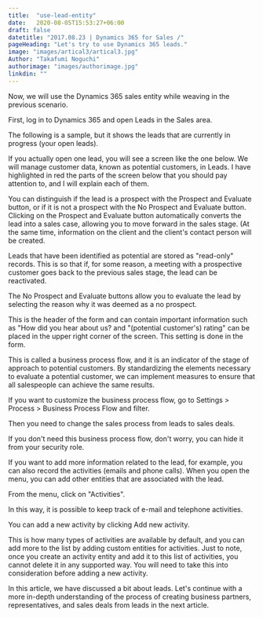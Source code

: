 ```yaml
---
title:  "use-lead-entity"
date:   2020-08-05T15:53:27+06:00
draft: false
datetitle: "2017.08.23 | Dynamics 365 for Sales /"
pageHeading: "Let's try to use Dynamics 365 leads."
image: "images/artical3/artical3.jpg"
Author: "Takafumi Noguchi"
authorimage: "images/authorimage.jpg"
linkdin: ""
---
```

<!-- Intro  -->
Now, we will use the Dynamics 365 sales entity while weaving in the previous scenario.

First, log in to Dynamics 365 and open Leads in the Sales area.
<!-- Image= leads.png -->

The following is a sample, but it shows the leads that are currently in progress (your open leads).
<!-- Image= leads1.png -->

If you actually open one lead, you will see a screen like the one below. We will manage customer data, known as potential customers, in Leads. I have highlighted in red the parts of the screen below that you should pay attention to, and I will explain each of them.
<!-- Image= leads2.png -->

You can distinguish if the lead is a prospect with the Prospect and Evaluate button, or if it is not a prospect with the No Prospect and Evaluate button. Clicking on the Prospect and Evaluate button automatically converts the lead into a sales case, allowing you to move forward in the sales stage.
(At the same time, information on the client and the client's contact person will be created.

<!-- Image= leads3.png -->

Leads that have been identified as potential are stored as "read-only" records. This is so that if, for some reason, a meeting with a prospective customer goes back to the previous sales stage, the lead can be reactivated.
<!-- Image= leads4.png -->

The No Prospect and Evaluate buttons allow you to evaluate the lead by selecting the reason why it was deemed as a no prospect.
<!-- Image= leads5.png -->

This is the header of the form and can contain important information such as "How did you hear about us? and "(potential customer's) rating" can be placed in the upper right corner of the screen. This setting is done in the form.
<!-- Image= leads6.png -->

This is called a business process flow, and it is an indicator of the stage of approach to potential customers. By standardizing the elements necessary to evaluate a potential customer, we can implement measures to ensure that all salespeople can achieve the same results.
<!-- Image= leads7.png -->

If you want to customize the business process flow, go to Settings > Process > Business Process Flow and filter.
<!-- Image= leads8.png -->

Then you need to change the sales process from leads to sales deals.
<!-- Image= leads9.png -->

If you don't need this business process flow, don't worry, you can hide it from your security role.
<!-- Image= leads10.png -->

If you want to add more information related to the lead, for example, you can also record the activities (emails and phone calls). When you open the menu, you can add other entities that are associated with the lead.

From the menu, click on "Activities".
<!-- Image= leads11.png -->

In this way, it is possible to keep track of e-mail and telephone activities.
<!-- Image= leads12.png -->

You can add a new activity by clicking Add new activity.
<!-- Image= leads13.png -->

This is how many types of activities are available by default, and you can add more to the list by adding custom entities for activities. Just to note, once you create an activity entity and add it to this list of activities, you cannot delete it in any supported way. You will need to take this into consideration before adding a new activity.

In this article, we have discussed a bit about leads. Let's continue with a more in-depth understanding of the process of creating business partners, representatives, and sales deals from leads in the next article.
